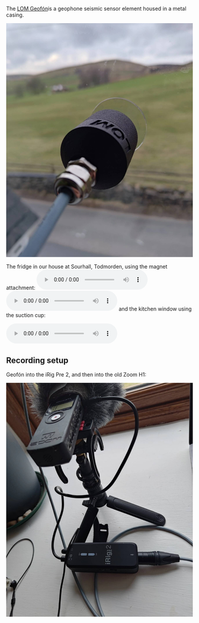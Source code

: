 The [LOM Geofón](https://store.lom.audio/collections/contact-microphones)is a geophone seismic sensor element housed in a metal casing. 

![signal-2024-02-29-172809](../../assets/signal-2024-02-29-172809.jpeg)

The fridge in our house at Sourhall, Todmorden, using the magnet attachment:
![20240229_geofon_fridge1_sourhall_todmorden](../../assets/20240229_geofon_fridge1_sourhall_todmorden.mp3)![20240229_geofon_fridge2_sourhall_todmorden](../../assets/20240229_geofon_fridge2_sourhall_todmorden.mp3)
and the kitchen window using the suction cup:

![20240229_geofon_rear_window_sourhall_todmorden](../../assets/20240229_geofon_rear_window_sourhall_todmorden.mp3)

## Recording setup

Geofón into the iRig Pre 2, and then into the old Zoom H1:

![signal-2024-02-29-172816](../../assets/signal-2024-02-29-172816.jpeg)